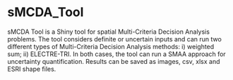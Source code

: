 # sMCDA_Tool
sMCDA Tool is a Shiny tool for spatial Multi-Criteria Decision Analysis problems. The tool considers definite or uncertain inputs and can run two different types of Multi-Criteria Decision Analysis methods: i) weighted sum; ii) ELECTRE-TRI. In both cases, the tool can run a SMAA approach for uncertainty quantification. Results can be saved as images, csv, xlsx and ESRI shape files.

